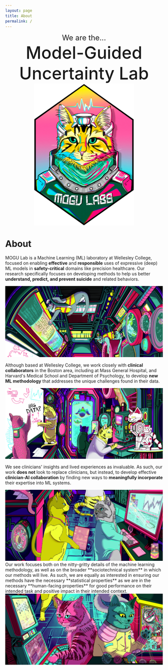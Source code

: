 ```yaml
---
layout: page
title: About
permalink: /
---
```



<div class="container">
<div class="row align-items-center">
<div markdown="1" class="col-lg-6 about-box">

<div>
<center>
<span style="font-size:calc(100% + 1.0vw); font-weight: 400;">We are the...</span><br/>
<span style="font-size:calc(100% + 4.2vw); font-weight: 550;">Model-Guided<br/>Uncertainty Lab</span>
</center>
</div>

</div>
<div class="col-lg-6 about-box">

<center>
<picture>
  <source srcset="/assets/img/mogu-lab-logo.webp" type="image/webp">
  <img style="max-width: 320px;" src="/assets/img/mogu-lab-logo.png" alt="MOGU Lab Logo">
</picture>
</center>

</div>
</div>
</div>


# About

<div class="container">
<div class="row">
<div markdown="1" class="col-lg-6 about-box">

MOGU Lab is a Machine Learning (ML) laboratory at Wellesley College, focused on enabling **effective** and **responsible** uses of expressive (deep) ML models in **safety-critical** domains like precision healthcare. Our research specifically focuses on developing methods to help us better **understand, predict, and prevent suicide** and related behaviors.

</div>
<div class="col-lg-6 about-box">
<picture>
  <source srcset="/assets/img/about_01.webp" type="image/webp">
  <img class="about-img" style="margin: 0px;" src="/assets/img/about_01.jpg" alt="Illustration of cats working on research together at MOGU Lab" />
</picture>		 
</div>
</div>

<div class="row">
<div markdown="1" class="col-lg-6 about-box">

Although based at Wellesley College, we work closely with **clinical collaborators** in the Boston area, including at Mass General Hospital, and Harvard's Medical School and Department of Psychology, to develop **new ML methodology** that addresses the unique challenges found in their data. 

</div>
<div class="col-lg-6 about-box">
<picture>
  <source srcset="/assets/img/about_02.webp" type="image/webp">
  <img class="about-img" style="margin: 0px;" src="/assets/img/about_02.jpg" alt="Illustration of cats working on research together at MOGU Lab" />
</picture>		 
</div>
</div>

<div class="row">
<div markdown="1" class="col-lg-6 about-box">

We see clinicians' insights and lived experiences as invaluable. As such, our work **does not** look to replace clinicians, but instead, to develop effective **clinician-AI collaboration** by finding new ways to **meaningfully incorporate** their expertise into ML systems.

</div>
<div class="col-lg-6 about-box">
<picture>
  <source srcset="/assets/img/about_03.webp" type="image/webp">
  <img class="about-img" style="margin: 0px;" src="/assets/img/about_03.jpg" alt="Illustration of cats working on research together at MOGU Lab" />
</picture>		 
</div>
</div>

<div class="row">
<div markdown="1" class="col-lg-6 about-box">
Our work focuses both on the nitty-gritty details of the machine learning methodology, as well as on the broader **sociotechnical system** in which our methods will live. As such, we are equally as interested in ensuring our methods have the necessary **statistical properties** as we are in the necessary **human-facing properties** for good performance on their intended task and positive impact in their intended context. 
</div>
<div class="col-lg-6 about-box">
<picture>
  <source srcset="/assets/img/about_04.webp" type="image/webp">
  <img class="about-img" style="margin: 0px;" src="/assets/img/about_04.jpg" alt="Illustration of cats working on research together at MOGU Lab" />
</picture>		 
</div>
</div>

</div>

<br/>
<br/>

